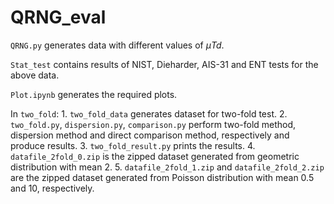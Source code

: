 # QRNG_eval

`QRNG.py` generates data with different values of $\mu Td$.

`Stat_test` contains results of NIST, Dieharder, AIS-31 and ENT tests for the above data.

`Plot.ipynb` generates the required plots.

In `two_fold`:
    1. `two_fold_data` generates dataset for two-fold test.
    2. `two_fold.py`, `dispersion.py`, `comparison.py` perform two-fold method, dispersion method and direct comparison method, respectively and produce results.
    3. `two_fold_result.py` prints the results.
   4.  `datafile_2fold_0.zip` is the zipped dataset generated from geometric distribution with mean 2.
   5.  `datafile_2fold_1.zip` and `datafile_2fold_2.zip` are the zipped dataset generated from Poisson distribution with mean 0.5 and 10, respectively.
